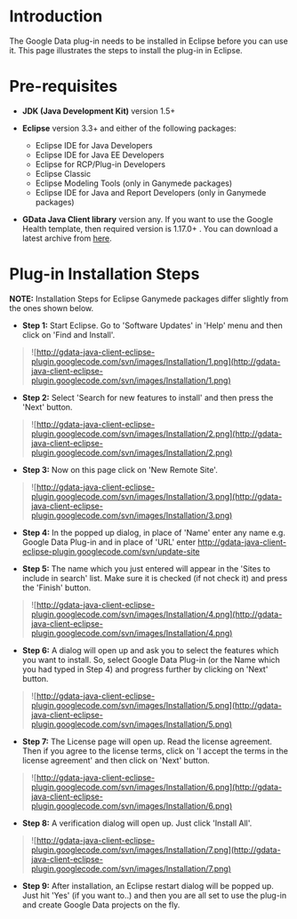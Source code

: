 # Introduction #

The Google Data plug-in needs to be installed in Eclipse before you can use it. This page illustrates the steps to install the plug-in in Eclipse.

# Pre-requisites #

  * **JDK (Java Development Kit)** version 1.5+

  * **Eclipse** version 3.3+ and either of the following packages:
    * Eclipse IDE for Java Developers
    * Eclipse IDE for Java EE Developers
    * Eclipse for RCP/Plug-in Developers
    * Eclipse Classic
    * Eclipse Modeling Tools (only in Ganymede packages)
    * Eclipse IDE for Java and Report Developers (only in Ganymede packages)

  * **GData Java Client library** version any. If you want to use the Google Health template, then required version is 1.17.0+ . You can download a latest archive from [here](http://code.google.com/p/gdata-java-client/downloads/list).

# Plug-in Installation Steps #

**NOTE:** Installation Steps for Eclipse Ganymede packages differ slightly from the ones shown below.

  * **Step 1:** Start Eclipse. Go to 'Software Updates' in 'Help' menu and then click on 'Find and Install'.

> ![http://gdata-java-client-eclipse-plugin.googlecode.com/svn/images/Installation/1.png](http://gdata-java-client-eclipse-plugin.googlecode.com/svn/images/Installation/1.png)

  * **Step 2:** Select 'Search for new features to install' and then press the 'Next' button.

> ![http://gdata-java-client-eclipse-plugin.googlecode.com/svn/images/Installation/2.png](http://gdata-java-client-eclipse-plugin.googlecode.com/svn/images/Installation/2.png)

  * **Step 3:** Now on this page click on 'New Remote Site'.

> ![http://gdata-java-client-eclipse-plugin.googlecode.com/svn/images/Installation/3.png](http://gdata-java-client-eclipse-plugin.googlecode.com/svn/images/Installation/3.png)

  * **Step 4:** In the popped up dialog, in place of 'Name' enter any name e.g. Google Data Plug-in and in place of 'URL' enter http://gdata-java-client-eclipse-plugin.googlecode.com/svn/update-site

  * **Step 5:** The name which you just entered will appear in the 'Sites to include in search' list. Make sure it is checked (if not check it) and press the 'Finish' button.

> ![http://gdata-java-client-eclipse-plugin.googlecode.com/svn/images/Installation/4.png](http://gdata-java-client-eclipse-plugin.googlecode.com/svn/images/Installation/4.png)

  * **Step 6:** A dialog will open up and ask you to select the features which you want to install. So, select Google Data Plug-in (or the Name which you had typed in Step 4) and progress further by clicking on 'Next' button.

> ![http://gdata-java-client-eclipse-plugin.googlecode.com/svn/images/Installation/5.png](http://gdata-java-client-eclipse-plugin.googlecode.com/svn/images/Installation/5.png)

  * **Step 7:** The License page will open up. Read the license agreement. Then if you agree to the license terms, click on 'I accept the terms in the license agreement' and then click on 'Next' button.

> ![http://gdata-java-client-eclipse-plugin.googlecode.com/svn/images/Installation/6.png](http://gdata-java-client-eclipse-plugin.googlecode.com/svn/images/Installation/6.png)

  * **Step 8:** A verification dialog will open up. Just click 'Install All'.

> ![http://gdata-java-client-eclipse-plugin.googlecode.com/svn/images/Installation/7.png](http://gdata-java-client-eclipse-plugin.googlecode.com/svn/images/Installation/7.png)

  * **Step 9:** After installation, an Eclipse restart dialog will be popped up. Just hit 'Yes' (if you want to..) and then you are all set to use the plug-in and create Google Data projects on the fly.